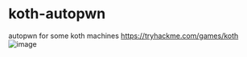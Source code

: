 # koth-autopwn
autopwn for some koth machines
https://tryhackme.com/games/koth
![image](https://user-images.githubusercontent.com/65070195/182043435-19ca4a8d-682e-435e-b426-0e45e6033e5e.png)
